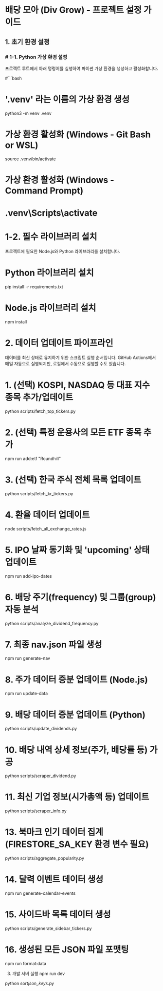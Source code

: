 # 배당 모아 (Div Grow) - 프로젝트 설정 가이드

## 1. 초기 환경 설정

### # 1-1. Python 가상 환경 설정

프로젝트 루트에서 아래 명령어를 실행하여 파이썬 가상 환경을 생성하고 활성화합니다.

#```bash

# '.venv' 라는 이름의 가상 환경 생성

python3 -m venv .venv

# 가상 환경 활성화 (Windows - Git Bash or WSL)

source .venv/bin/activate

# 가상 환경 활성화 (Windows - Command Prompt)

# .venv\Scripts\activate

# 1-2. 필수 라이브러리 설치

프로젝트에 필요한 Node.js와 Python 라이브러리를 설치합니다.

# Python 라이브러리 설치

pip install -r requirements.txt

# Node.js 라이브러리 설치

npm install

# 2. 데이터 업데이트 파이프라인

데이터를 최신 상태로 유지하기 위한 스크립트 실행 순서입니다. GitHub Actions에서 매일 자동으로 실행되지만, 로컬에서 수동으로 실행할 수도 있습니다.

# 1. (선택) KOSPI, NASDAQ 등 대표 지수 종목 추가/업데이트

python scripts/fetch_top_tickers.py

# 2. (선택) 특정 운용사의 모든 ETF 종목 추가

npm run add:etf "Roundhill"

# 3. (선택) 한국 주식 전체 목록 업데이트

python scripts/fetch_kr_tickers.py

# 4. 환율 데이터 업데이트

node scripts/fetch_all_exchange_rates.js

# 5. IPO 날짜 동기화 및 'upcoming' 상태 업데이트

npm run add-ipo-dates

# 6. 배당 주기(frequency) 및 그룹(group) 자동 분석

python scripts/analyze_dividend_frequency.py

# 7. 최종 nav.json 파일 생성

npm run generate-nav

# 8. 주가 데이터 증분 업데이트 (Node.js)

npm run update-data

# 9. 배당 데이터 증분 업데이트 (Python)

python scripts/update_dividends.py

# 10. 배당 내역 상세 정보(주가, 배당률 등) 가공

python scripts/scraper_dividend.py

# 11. 최신 기업 정보(시가총액 등) 업데이트

python scripts/scraper_info.py

# 13. 북마크 인기 데이터 집계 (FIRESTORE_SA_KEY 환경 변수 필요)

python scripts/aggregate_popularity.py

# 14. 달력 이벤트 데이터 생성

npm run generate-calendar-events

# 15. 사이드바 목록 데이터 생성

python scripts/generate_sidebar_tickers.py

# 16. 생성된 모든 JSON 파일 포맷팅

npm run format:data

3. 개발 서버 실행
   npm run dev

python sort*json_keys*.py
